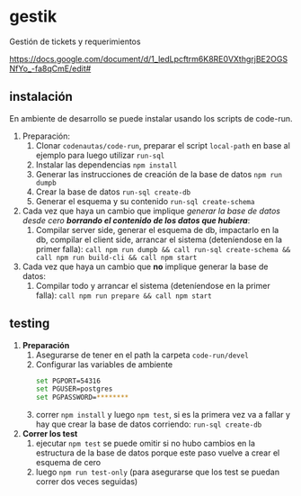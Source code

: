 # gestik

Gestión de tickets y requerimientos

https://docs.google.com/document/d/1_ledLpcftrm6K8RE0VXthgrjBE2OGSNfYo_-fa8qCmE/edit#

## instalación

En ambiente de desarrollo se puede instalar usando los scripts de code-run. 

   1. Preparación:
      1. Clonar `codenautas/code-run`, preparar el script `local-path` en base al ejemplo para luego utilizar `run-sql`
      2. Instalar las dependencias `npm install`
      3. Generar las instrucciones de creación de la base de datos `npm run dumpb`
      4. Crear la base de datos `run-sql create-db`
      5. Generar el esquema y su contenido `run-sql create-schema`
   2. Cada vez que haya un cambio que implique *generar la base de datos desde cero **borrando el contenido de los datos que hubiera***:
      1. Compilar server side, generar el esquema de db, impactarlo en la db, compilar el client side, arrancar el sistema
         (deteníendose en la primer falla): `call npm run dumpb && call run-sql create-schema && call npm run build-cli && call npm start`
   3. Cada vez que haya un cambio que **no** implique generar la base de datos:
      1. Compilar todo y arrancar el sistema (deteníendose en la primer falla): 
      `call npm run prepare && call npm start`

## testing

1. **Preparación**
   1. Asegurarse de tener en el path la carpeta `code-run/devel`
   2. Configurar las variables de ambiente 
      ```bash
      set PGPORT=54316
      set PGUSER=postgres
      set PGPASSWORD=********
      ```
   3. correr `npm install` y luego `npm test`, si es la primera vez va a fallar y hay que crear la base de datos corriendo: `run-sql create-db`
2. **Correr los test**
   1. ejecutar `npm test` se puede omitir si no hubo cambios en la estructura de la base de datos porque este paso vuelve a crear el esquema de cero
   2. luego `npm run test-only` (para asegurarse que los test se puedan correr dos veces seguidas)